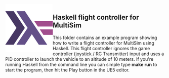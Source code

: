 <img src="logo.png" height=150 align="left">

## Haskell flight controller for MultiSim

This folder contains an example program showing how to write a flight controller for MultiSim using Haskell.
This flight controller ignores the game controller (joystick / RC Transmitter) input and uses a PID 
controller to launch the vehicle to an altitude of 10 meters.  If you're running Haskell from the command line
you can simple type <b>make run</b> to start the program, then hit the Play button in the UE5 editor.
